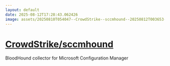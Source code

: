 ```yaml
---
layout: default
date: 2025-08-12T17:28:43.062426
image: assets/20250810T054047--CrowdStrike--sccmhound--20250812T003653--cropped.png
---
```


# [CrowdStrike/sccmhound](https://github.com/CrowdStrike/sccmhound)

BloodHound collector for Microsoft Configuration Manager
